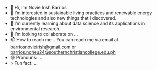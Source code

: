 - 👋 Hi, I’m Novie Irish Barrios
- 👀 I’m interested in sustainable living practices and renewable energy technologies and also new things that I discovered.
- 🌱 I’m currently learning about data science and its applications in environmental research.
- 💞️ I’m looking to collaborate on ...
- 📫 How to reach me ...You can reach me via email at barriosnovieirish@gmail.com or barrios.noheu24@southernchristiancollege.edu.ph
- 😄 Pronouns: ...
- ⚡ Fun fact: ...

<!---
irish091222/irish091222 is a ✨ special ✨ repository because its `README.md` (this file) appears on your GitHub profile.
You can click the Preview link to take a look at your changes.
--->
